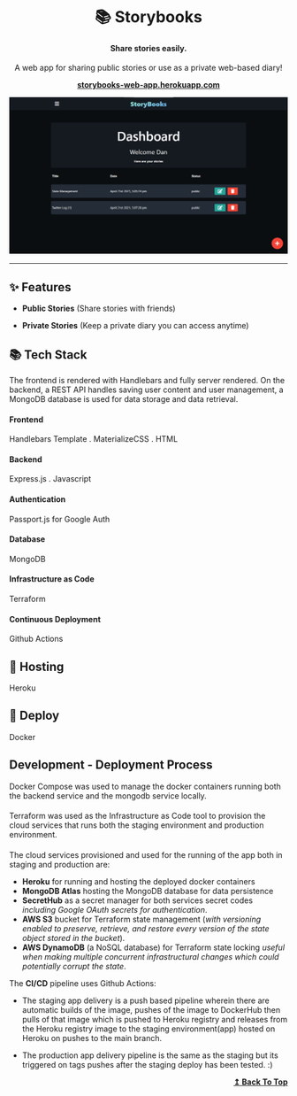 <h1 id="header" align="center">📚 Storybooks</h1>

<h4 align="center">Share stories easily.</h4>

<p align="center">A web app for sharing public stories or use as a private web-based diary!</p>

**<p align="center"><a href="https://storybooks-web-app.herokuapp.com">storybooks-web-app.herokuapp.com</a></p>**

<p align="center"><img width alt="storybooks-img-preview" src="./public/images/storybooks-web-app-preview.png" width="480"></p>

---

## ✨ Features

- **Public Stories** (Share stories with friends)

- **Private Stories** (Keep a private diary you can access anytime)

## 📚 Tech Stack

The frontend is rendered with Handlebars and fully server rendered. On the backend, a REST API handles saving user content and user management, a MongoDB database is used for data storage and data retrieval.

#### Frontend

Handlebars Template . MaterializeCSS . HTML

#### Backend

Express.js . Javascript

#### Authentication

Passport.js for Google Auth

#### Database

MongoDB

#### Infrastructure as Code

Terraform

#### Continuous Deployment

Github Actions

## 💫 Hosting

Heroku

## 🚀 Deploy

Docker

## Development - Deployment Process

Docker Compose was used to manage the docker containers running both the backend service and the mongodb service locally.

####

Terraform was used as the Infrastructure as Code tool to provision the cloud services that runs both the staging environment and production environment.

####

The cloud services provisioned and used for the running of the app both in staging and production are:
  - **Heroku** for running and hosting the deployed docker containers
  - **MongoDB Atlas** hosting the MongoDB database for data persistence
  - **SecretHub** as a secret manager for both services secret codes _including Google OAuth secrets for authentication_.
  - **AWS S3** bucket for Terraform state management (_with versioning enabled to preserve, retrieve, and restore every version of the state object stored in the bucket_).
  - **AWS DynamoDB** (a NoSQL database) for Terraform state locking _useful when making multiple concurrent infrastructural changes which could potentially corrupt the state_.

The **CI/CD** pipeline uses Github Actions:

  -  The staging app delivery is a push based pipeline wherein there are automatic builds of the image, pushes of the image to DockerHub then pulls of that image which is pushed to Heroku registry and releases from the Heroku registry image to the staging environment(app) hosted on Heroku on pushes to the main branch.

  -  The production app delivery pipeline is the same as the staging but its triggered on tags pushes after the staging deploy has been tested. :)

<div align="right">
    <b><a href="#header">↥ Back To Top</a></b>
</div>
